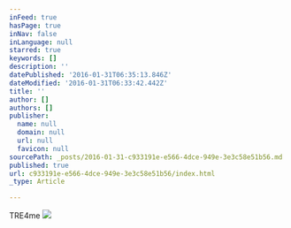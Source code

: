 ```yaml
---
inFeed: true
hasPage: true
inNav: false
inLanguage: null
starred: true
keywords: []
description: ''
datePublished: '2016-01-31T06:35:13.846Z'
dateModified: '2016-01-31T06:33:42.442Z'
title: ''
author: []
authors: []
publisher:
  name: null
  domain: null
  url: null
  favicon: null
sourcePath: _posts/2016-01-31-c933191e-e566-4dce-949e-3e3c58e51b56.md
published: true
url: c933191e-e566-4dce-949e-3e3c58e51b56/index.html
_type: Article

---
```

TRE4me
![](https://the-grid-user-content.s3-us-west-2.amazonaws.com/eae13d3e-371b-4d13-8efe-7417656bb48a.JPG)